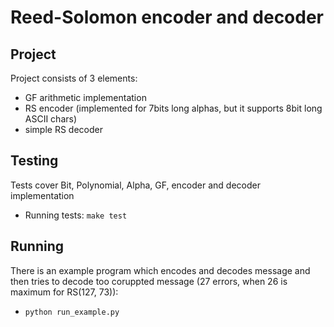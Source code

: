 # Reed-Solomon encoder and decoder

## Project
Project consists of 3 elements:
* GF arithmetic implementation
* RS encoder (implemented for 7bits long alphas, but it supports 8bit long ASCII chars)
* simple RS decoder

## Testing
Tests cover Bit, Polynomial, Alpha, GF, encoder and decoder implementation
* Running tests: `make test`

## Running
There is an example program which encodes and decodes message and then tries to decode too coruppted message (27 errors, when 26 is maximum for RS(127, 73)):
* `python run_example.py`
